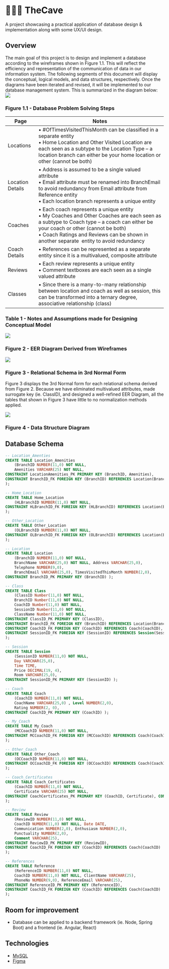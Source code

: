 # 🏋🏽‍♀️ TheCave
A project showcasing a practical application of database design &amp; implementation along with some UX/UI design.

## Overview
The main goal of this project is to design and implement a database according to the wireframes shown in Figure 1.1. This will reflect the efficiency and representation of the communication of data in our information system. The following segments of this document will display the conceptual, logical models, and data structures, respectively. Once the diagrams have been iterated and revised, it will be implemented to our database management system. This is summarized in the diagram below:
![](figure1-1.jpg)
### Figure 1.1 - Database Problem Solving Steps

| Page  | Notes |
| ------------- | ------------- |
| Locations | • #OfTimesVisitedThisMonth can be classified in a separate entity<br>• Home Location and Other Visited Location are each seen as a subtype to the Location Type – a location branch can either be your home location or other (cannot be both)  |
| Location Details  | • Address is assumed to be a single valued attribute<br>• Email attribute must be renamed into BranchEmail to avoid redundancy from Email attribute from Reference entity <br>• Each location branch represents a unique entity  |
| Coaches | •	Each coach represents a unique entity <br>•	My Coaches and Other Coaches are each seen as a subtype to Coach type – a coach can either be your coach or other (cannot be both) <br>• Coach Ratings and Reviews can be shown in another separate  entity to avoid redundancy  |
| Coach Details | • References can be represented as a separate entity since it is a multivalued, composite attribute |
| Reviews | • Each review represents a unique entity<br>• Comment textboxes are each seen as a single valued attribute |
| Classes | • Since there is a many-to-many relationship between location and coach as well as session, this can be transformed into a ternary degree, associative relationship (class)|
### Table 1 -  Notes and Assumptions made for Designing Conceptual Model

![](figure2.png)
### Figure 2 -  EER Diagram Derived from Wireframes

![](figure3.png)
### Figure 3 -  Relational Schema in 3rd Normal Form
Figure 3 displays the 3rd Normal form for each relational schema derived from Figure 2. Because we have eliminated multivalued attributes, made surrogate key (ie. ClassID), and designed a well-refined EER Diagram, all the tables that shown in Figure 3 have little to no normalization methods applied.

![](figure4.png)
### Figure 4 -  Data Structure Diagram

## Database Schema
```sql
-- Location_Amenties
CREATE TABLE Location_Amenities 
    (BranchID NUMBER(11,0) NOT NULL, 
    Amenities VARCHAR(25) NOT NULL,
CONSTRAINT LocationAmenities_PK PRIMARY KEY (BranchID, Amenities), 
CONSTRAINT BranchID_FK FOREIGN KEY (BranchID) REFERENCES Location(BranchID)
);

-- Home_Location
CREATE TABLE Home_Location
    (HLBranchID NUMBER(11,0) NOT NULL,
CONSTRAINT HLBranchID_FK FOREIGN KEY (HLBranchID) REFERENCES Location(BranchID)
);

-- Other_Location
CREATE TABLE Other_Location
    (OLBranchID NUMBER(11,0) NOT NULL,
CONSTRAINT OLBranchID_FK FOREIGN KEY (OLBranchID) REFERENCES Location(BranchID)
);

-- Location
CREATE TABLE Location
    (BranchID NUMBER(11,0) NOT NULL,
    BranchName VARCHAR(25,0) NOT NULL, Address VARCHAR(25,0),
    Telephone NUMBER(9,0),
    BranchEmail VARCHAR(25,0), TimesVisitedThisMonth NUMBER(2,0),
CONSTRAINT BranchID_PK PRIMARY KEY (BranchID) );

-- Class
CREATE TABLE Class
    (ClassID Number(11,0) NOT NULL, 
    BranchID Number(11,0) NOT NULL,
    CoachID Number(11,0) NOT NULL,
    SessionID Number(11,0) NOT NULL, 
    ClassName Number(11,0) NOT NULL,
CONSTRAINT ClassID_PK PRIMARY KEY (ClassID),
CONSTRAINT BranchID_FK FOREIGN KEY (BranchID) REFERENCES Location(BranchID),
CONSTRAINT CoachID_FK FOREIGN KEY (CoachID) REFERENCES Coach(CoachID),
CONSTRAINT SessionID_FK FOREIGN KEY (SessionID) REFERENCES Session(SessionID),
);

-- Session
CREATE TABLE Session
    (SessionID NUMBER(11,0) NOT NULL,
    Day VARCHAR(25,0),
    Time TIME,
    Price DECIMAL(19, 4), 
    Room VARCHAR(25,0),
CONSTRAINT SessionID_PK PRIMARY KEY (SessionID) );

-- Coach
CREATE TABLE Coach
    (CoachID NUMBER(11,0) NOT NULL,
    CoachName VARCHAR(25,0) , Level NUMBER(2,0),
    Rating NUMBER(2, 0),
CONSTRAINT CoachID_PK PRIMARY KEY (CoachID) );

-- My_Coach
CREATE TABLE My_Coach
    (MCCoachID NUMBER(11,0) NOT NULL,
CONSTRAINT MCCoachID_FK FOREIGN KEY (MCCoachID) REFERENCES Coach(CoachID)
);

-- Other_Coach
CREATE TABLE Other_Coach
    (OCCoachID NUMBER(11,0) NOT NULL,
CONSTRAINT OCCoachID_FK FOREIGN KEY (OCCoachID) REFERENCES Coach(CoachID)
);

-- Coach_Certificates
CREATE TABLE Coach_Certificates 
    (CoachID NUMBER(11,0) NOT NULL,
    Certificate VARCHAR(25) NOT NULL,
CONSTRAINT CoachCertificates_PK PRIMARY KEY (CoachID, Certificate), CONSTRAINT CoachID_FK FOREIGN KEY (CoachID) REFERENCES Coach(CoachID),
);

-- Review
CREATE TABLE Review
    (ReviewID NUMBER(11,0) NOT NULL,
    CoachID NUMBER(11,0) NOT NULL, Date DATE,
    Communication NUMBER(2,0), Enthusiasm NUMBER(2,0),
    Punctuality NUMBER(2,0),
    Comment VARCHAR(25),
CONSTRAINT ReviewID_PK PRIMARY KEY (ReviewID),
CONSTRAINT CoachID_FK FOREIGN KEY (CoachID) REFERENCES Coach(CoachID)
);

-- References 
CREATE TABLE Reference
    (ReferenceID NUMBER(11,0) NOT NULL,
    CoachID NUMBER(11,0) NOT NULL, ClientName VARCHAR(25),
    PhoneNo NUMBER(9,0), ReferenceEmail VARCHAR(25),
CONSTRAINT ReferenceID_PK PRIMARY KEY (ReferenceID),
CONSTRAINT CoachID_FK FOREIGN KEY (CoachID) REFERENCES Coach(CoachID)
);
```


## Room for improvement
* Database can be applied to a backend framework (ie. Node, Spring Boot) and a frontend (ie. Angular, React)

## Technologies
* [MySQL](https://dev.mysql.com/doc/)
* [Figma](https://www.figma.com/)
